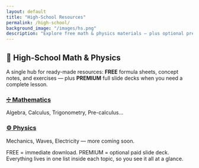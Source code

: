 ```yaml
---
layout: default
title: "High-School Resources"
permalink: /high-school/
background_image: "/images/hs.png"
description: "Explore free math & physics materials — plus optional premium slide decks — organized by subject and topic for high-school classrooms."
---
```


<!-- Google tag (gtag.js) -->
<script async src="https://www.googletagmanager.com/gtag/js?id=G-3P4GLVFYWW"></script>
<script>
window.dataLayer = window.dataLayer || [];
function gtag(){dataLayer.push(arguments);}
gtag('js', new Date());
gtag('config', 'G-3P4GLVFYWW');
</script>

<div class="hs-landing">

<div class="content-box">
<h2>📘 High-School Math &amp; Physics</h2>
<p>
A single hub for ready-made resources:
<strong class="badge free">FREE</strong> formula sheets, concept notes, and exercises —
plus <strong class="badge premium">PREMIUM</strong> full slide decks when you need a complete lesson.
</p>
</div>

<div class="grid grid-cols-1 md:grid-cols-2 gap-6 mt-6">

<div class="discipline-card block p-6 rounded-xl shadow-lg hover:shadow-2xl transition">
  <h3 class="text-xl font-semibold">
    <a href="/high-school/math/">➗ Mathematics</a>
  </h3>
  <p class="mt-2">Algebra, Calculus, Trigonometry, Pre-calculus…</p>
</div>

<div class="discipline-card block p-6 rounded-xl shadow-lg hover:shadow-2xl transition">
  <h3 class="text-xl font-semibold">
    <a href="/high-school/physics/">⚙️ Physics</a>
  </h3>
  <p class="mt-2">Mechanics, Waves, Electricity — more coming soon.</p>
</div>

</div>

<div class="content-box mt-8">
<p>
<span class="badge free">FREE</span> = immediate download. 
<span class="badge premium">PREMIUM</span> = optional paid slide deck.<br>
Everything lives in one list inside each topic, so you see it all at a glance.
</p>
</div>

</div>
